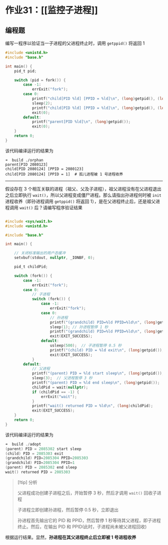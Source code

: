 # 作业31：[[监控子进程]]

## 编程题


编写一程序以验证当一子进程的父进程终止时，调用 `getppid()` 将返回 $1$

```c title:procexec/orphan.c
#include <unistd.h>
#include "base.h"

int main() {
    pid_t pid;

    switch (pid = fork()) {
        case -1:
            errExit("fork");
        case 0:
            printf("child[PID %ld] [PPID = %ld]\n", (long)getpid(), (long)getppid());
            sleep(2);
            printf("child[PID %ld] [PPID = %ld]\n", (long)getpid(), (long)getppid());
            exit(0);
        default:
            printf("parent[PID %ld]\n", (long)getpid());
            exit(0);
    }
    return 0;
}
```

该代码编译运行的结果为

```shell
➜  build ./orphan
parent[PID 2080123]
child[PID 2080124] [PPID = 2080123]
child[PID 2080124] [PPID = 1]  # 孤儿进程被 1 号进程收养
```

---

假设存在 $3$ 个相互关联的进程（祖父、父及子进程），祖父进程没有在父进程退出之后立即执行 `wait()`，所以父进程变成僵尸进程。那么请指出孙进程何时被 `init` 进程收养（即孙进程调用 `getppid()` 将返回 $1$），是在父进程终止后，还是祖父进程调用 `wait()` 后？请编写程序验证结果

```c title:procexec/adopt.c

#include <sys/wait.h>
#include <unistd.h>

#include "base.h"

int main() {

    // 关闭标准输出的用户态缓冲
    setvbuf(stdout, nullptr, _IONBF, 0);

    pid_t childPid;

    switch (fork()) {
        case -1:
            errExit("fork");
        case 0:
            // 子进程
            switch (fork()) {
                case -1:
                    errExit("fork");
                case 0:
                    // 孙进程
                    printf("(grandchild) PID=%ld PPID=%ld\n", (long)getpid(), (long)getppid());
                    sleep(1); // 孙进程暂停 1 秒
                    printf("(grandchild) PID=%ld PPID=%ld\n", (long)getpid(), (long)getppid());
                    exit(EXIT_SUCCESS);
                default:
                    usleep(500);  // 子进程暂停 0.5 秒
                    printf("(child) PID = %ld exit\n", (long)getpid());
                    exit(EXIT_SUCCESS);
            }
        default:
            // 父进程
            printf("(parent) PID = %ld start sleep\n", (long)getpid());
            sleep(3);  // 父进程暂停 3 秒
            printf("(parent) PID = %ld end sleep\n", (long)getpid());
            childPid = wait(nullptr);
            if (childPid == -1) {
                errExit("wait");
            }
            printf("wait() returned PID = %ld\n", (long)childPid);
            exit(EXIT_SUCCESS);
    }
    return 0;
}
```

该代码编译运行的结果为

```c
➜  build ./adopt
(parent) PID = 2085302 start sleep
(child) PID = 2085303 exit
(grandchild) PID=2085304 PPID=2085303
(grandchild) PID=2085304 PPID=1
(parent) PID = 2085302 end sleep
wait() returned PID = 2085303
```

> [!tip] 分析
> 
> 父进程成功创建子进程之后，开始暂停 $3$ 秒，然后才调用 `wait()` 回收子进程
>    
> 子进程立即创建孙进程，然后暂停 $0.5$ 秒，立即退出
> 
> 孙进程首先输出它的 PID 和 PPID，然后暂停 $1$ 秒等待其父进程，即子进程终止。然后，在输出 PID 和 PPID(此时，子进程尚未被父进程回收)
> 

根据运行结果。显然，**孙进程在其父进程终止后立即被 $1$ 号进程收养**
